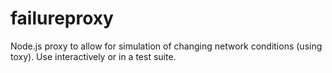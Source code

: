 # failureproxy
Node.js proxy to allow for simulation of changing network conditions (using toxy). Use interactively or in a test suite.
